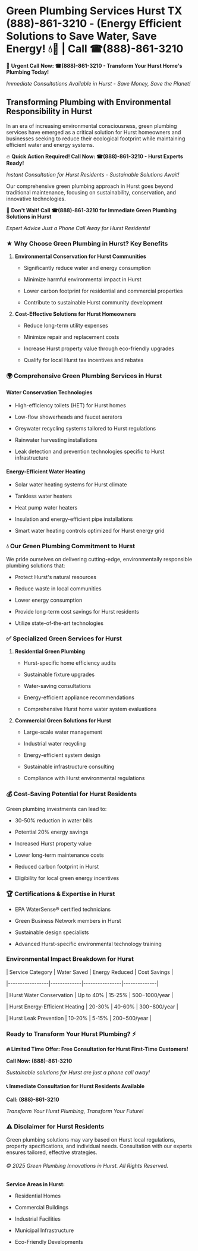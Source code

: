 # Green Plumbing Services Hurst TX (888)-861-3210 - (Energy Efficient Solutions to Save Water, Save Energy! 💧🌿 | Call ☎(888)-861-3210

🚨 **Urgent Call Now: ☎(888)-861-3210 - Transform Your Hurst Home's Plumbing Today!**
*Immediate Consultations Available in Hurst - Save Money, Save the Planet!*

## Transforming Plumbing with Environmental Responsibility in Hurst

In an era of increasing environmental consciousness, green plumbing services have emerged as a critical solution for Hurst homeowners and businesses seeking to reduce their ecological footprint while maintaining efficient water and energy systems. 

🔥 **Quick Action Required! Call Now: ☎(888)-861-3210 - Hurst Experts Ready!**
*Instant Consultation for Hurst Residents - Sustainable Solutions Await!*

Our comprehensive green plumbing approach in Hurst goes beyond traditional maintenance, focusing on sustainability, conservation, and innovative technologies.

🚨 **Don't Wait! Call ☎(888)-861-3210 for Immediate Green Plumbing Solutions in Hurst**
*Expert Advice Just a Phone Call Away for Hurst Residents!*

### ★ Why Choose Green Plumbing in Hurst? Key Benefits

1. **Environmental Conservation for Hurst Communities** 
   - Significantly reduce water and energy consumption
   - Minimize harmful environmental impact in Hurst
   - Lower carbon footprint for residential and commercial properties
   - Contribute to sustainable Hurst community development

2. **Cost-Effective Solutions for Hurst Homeowners** 
   - Reduce long-term utility expenses
   - Minimize repair and replacement costs
   - Increase Hurst property value through eco-friendly upgrades
   - Qualify for local Hurst tax incentives and rebates

### 🌍 Comprehensive Green Plumbing Services in Hurst

#### Water Conservation Technologies
- High-efficiency toilets (HET) for Hurst homes
- Low-flow showerheads and faucet aerators
- Greywater recycling systems tailored to Hurst regulations
- Rainwater harvesting installations
- Leak detection and prevention technologies specific to Hurst infrastructure

#### Energy-Efficient Water Heating
- Solar water heating systems for Hurst climate
- Tankless water heaters
- Heat pump water heaters
- Insulation and energy-efficient pipe installations
- Smart water heating controls optimized for Hurst energy grid

### 💧 Our Green Plumbing Commitment to Hurst

We pride ourselves on delivering cutting-edge, environmentally responsible plumbing solutions that:
- Protect Hurst's natural resources
- Reduce waste in local communities
- Lower energy consumption
- Provide long-term cost savings for Hurst residents
- Utilize state-of-the-art technologies

### ✅ Specialized Green Services for Hurst

1. **Residential Green Plumbing**
   - Hurst-specific home efficiency audits
   - Sustainable fixture upgrades
   - Water-saving consultations
   - Energy-efficient appliance recommendations
   - Comprehensive Hurst home water system evaluations

2. **Commercial Green Solutions for Hurst**
   - Large-scale water management
   - Industrial water recycling
   - Energy-efficient system design
   - Sustainable infrastructure consulting
   - Compliance with Hurst environmental regulations

### 💰 Cost-Saving Potential for Hurst Residents

Green plumbing investments can lead to:
- 30-50% reduction in water bills
- Potential 20% energy savings
- Increased Hurst property value
- Lower long-term maintenance costs
- Reduced carbon footprint in Hurst
- Eligibility for local green energy incentives

### 🏆 Certifications & Expertise in Hurst

- EPA WaterSense® certified technicians
- Green Business Network members in Hurst
- Sustainable design specialists
- Advanced Hurst-specific environmental technology training

### Environmental Impact Breakdown for Hurst

| Service Category | Water Saved | Energy Reduced | Cost Savings |
|-----------------|-------------|----------------|--------------|
| Hurst Water Conservation | Up to 40% | 15-25% | $500-$1000/year |
| Hurst Energy-Efficient Heating | 20-30% | 40-60% | $300-$800/year |
| Hurst Leak Prevention | 10-20% | 5-15% | $200-$500/year |

### Ready to Transform Your Hurst Plumbing? ⚡

**🔥 Limited Time Offer: Free Consultation for Hurst First-Time Customers!**

**Call Now: (888)-861-3210**
*Sustainable solutions for Hurst are just a phone call away!*

#### 📞 Immediate Consultation for Hurst Residents Available

**Call: (888)-861-3210**
*Transform Your Hurst Plumbing, Transform Your Future!*

### ⚠️ Disclaimer for Hurst Residents

Green plumbing solutions may vary based on Hurst local regulations, property specifications, and individual needs. Consultation with our experts ensures tailored, effective strategies.

###### © 2025 Green Plumbing Innovations in Hurst. All Rights Reserved.

**Service Areas in Hurst:** 
- Residential Homes
- Commercial Buildings
- Industrial Facilities
- Municipal Infrastructure
- Eco-Friendly Developments